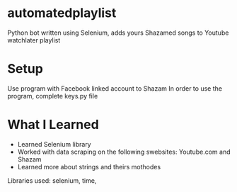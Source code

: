 # automatedplaylist
Python bot written using Selenium, adds yours Shazamed songs to Youtube watchlater playlist

# Setup
Use program with Facebook linked account to Shazam
In order to use the program, complete keys.py file

# What I Learned

* Learned Selenium library 
* Worked with data scraping on the following swebsites: Youtube.com and Shazam
* Learned more about strings and theirs mothodes


Libraries used: selenium, time,
